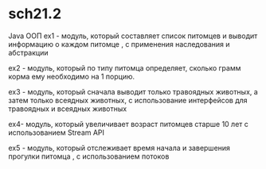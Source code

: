 # sch21.2
Java ООП
ex1 -  модуль, который составляет список питомцев и выводит информацию о каждом питомце , с применения наследования и абстракции

ex2 - модуль, который по типу питомца определяет, сколько грамм корма ему необходимо на 1 порцию.

ex3 - модуль, который сначала выводит только травоядных животных, а затем только всеядных животных, с использование интерфейсов для травоядных и всеядных животных

ex4- модуль, который увеличивает возраст питомцев старше 10 лет с использованием Stream API

ex5 - модуль, который отслеживает время начала и завершения прогулки питомца , с использованием потоков 

